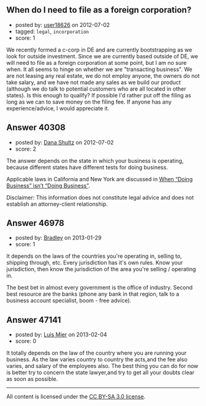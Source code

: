 ## When do I need to file as a foreign corporation?

- posted by: [user18626](https://stackexchange.com/users/-1/18626-user18626) on 2012-07-02
- tagged: `legal`, `incorporation`
- score: 1

We recently formed a c-corp in DE and are currently bootstrapping as we look for outside investment. Since we are currently based outside of DE, we will need to file as a foreign corporation at some point, but I am no sure when. It all seems to hinge on whether we are "transacting business". We are not leasing any real estate, we do not employ anyone, the owners do not take salary, and we have not made any sales as we build our product (although we do talk to potential customers who are all located in other states).  Is this enough to qualify?  If possible I'd rather put off the filing as long as we can to save money on the filing fee.  If anyone has any experience/advice, I would appreciate it.  



## Answer 40308

- posted by: [Dana Shultz](https://stackexchange.com/users/-1/1841-dana-shultz) on 2012-07-02
- score: 2

<p>The answer depends on the state in which your business is operating, because different states have different tests for doing business.</p>

<p>Applicable laws in California and New York are discussed in <a href="http://danashultz.com/blog/2011/04/04/when-doing-business-isnt-doing-business/" rel="nofollow">When “Doing Business” isn’t “Doing Business”</a>.</p>

<p>Disclaimer: This information does not constitute legal advice and does not establish an attorney-client relationship.</p>



## Answer 46978

- posted by: [Bradley](https://stackexchange.com/users/-1/23775-bradley) on 2013-01-29
- score: 1

It depends on the laws of the countries you're operating in, selling to, shipping through, etc. Every jurisdiction has it's own rules. Know your jurisdiction, then know the jurisdiction of the area you're selling / operating in.

The best bet in almost every government is the office of industry. Second best resource are the banks (phone any bank in that region, talk to a business account specialist, boom - free advice).


## Answer 47141

- posted by: [Luis Mier](https://stackexchange.com/users/-1/21907-luis-mier) on 2013-02-04
- score: 0

It totally depends on the law of the country where you are running your business. As the law varies country to country the acts,and the fee also varies, and salary of the employees also. The best thing you can do for now is better try to concern the state lawyer,and try to get all your doubts clear as soon as possible. 



---

All content is licensed under the [CC BY-SA 3.0 license](https://creativecommons.org/licenses/by-sa/3.0/).
